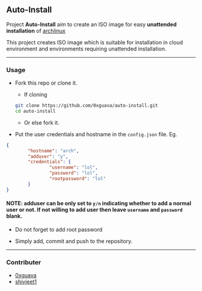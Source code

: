 ## Auto-Install
Project **Auto-Install** aim to create an ISO image for easy **unattended installation** of [archlinux](https://archlinux.org)

This project creates ISO image which is suitable for installation in cloud environment and environments requiring unattended installation.

---

### Usage
- Fork this repo or clone it.
    - If cloning
    ```bash
    git clone https://github.com/0xguava/auto-install.git
    cd auto-install
    ```
    - Or else fork it.

- Put the user credentials and hostname in the `config.json` file.
Eg.
```json
{
        "hostname": "arch",
        "adduser": "y",
        "credentials": {
                "username": "lol",
                "password": "lol",
                "rootpassword": "lol"
        }
}
```
#### NOTE: adduser can be only set to `y/n` indicating whether to add a normal user or not. If not willing to add user then leave `username` and `password` blank.

- Do not forget to add root password

- Simply add, commit and push to the repository.

---

### Contributer
- [0xguava](https://0xgauva.github.io/)
- [shivjeet1](https://shivjeet1.github.io)


